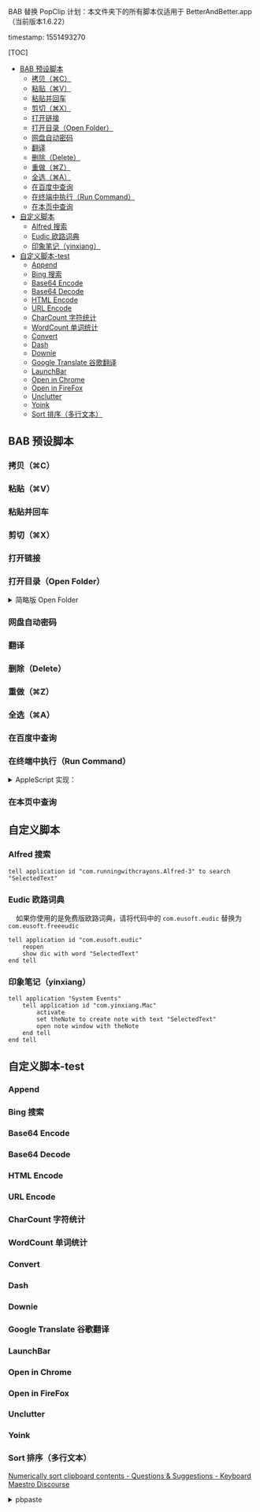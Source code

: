 BAB 替换 PopClip 计划：本文件夹下的所有脚本仅适用于 BetterAndBetter.app（当前版本1.6.22）

timestamp: 1551493270

[TOC]


* [BAB 预设脚本](#bab-预设脚本)
   * [拷贝（⌘C）](#拷贝c)
   * [粘贴（⌘V）](#粘贴v)
   * [粘贴并回车](#粘贴并回车)
   * [剪切（⌘X）](#剪切x)
   * [打开链接](#打开链接)
   * [打开目录（Open Folder）](#打开目录open-folder)
   * [网盘自动密码](#网盘自动密码)
   * [翻译](#翻译)
   * [删除（Delete）](#删除delete)
   * [重做（⌘Z）](#重做z)
   * [全选（⌘A）](#全选a)
   * [在百度中查询](#在百度中查询)
   * [在终端中执行（Run Command）](#在终端中执行run-command)
   * [在本页中查询](#在本页中查询)
* [自定义脚本](#自定义脚本)
   * [Alfred 搜索](#alfred-搜索)
   * [Eudic 欧路词典](#eudic-欧路词典)
   * [印象笔记（yinxiang）](#印象笔记yinxiang)
* [自定义脚本-test](#自定义脚本-test)
   * [Append](#append)
   * [Bing 搜索](#bing-搜索)
   * [Base64 Encode](#base64-encode)
   * [Base64 Decode](#base64-decode)
   * [HTML Encode](#html-encode)
   * [URL Encode](#url-encode)
   * [CharCount 字符统计](#charcount-字符统计)
   * [WordCount 单词统计](#wordcount-单词统计)
   * [Convert](#convert)
   * [Dash](#dash)
   * [Downie](#downie)
   * [Google Translate 谷歌翻译](#google-translate-谷歌翻译)
   * [LaunchBar](#launchbar)
   * [Open in Chrome](#open-in-chrome)
   * [Open in FireFox](#open-in-firefox)
   * [Unclutter](#unclutter)
   * [Yoink](#yoink)
   * [Sort 排序（多行文本）](#sort-排序多行文本)

## BAB 预设脚本

### 拷贝（⌘C）

### 粘贴（⌘V）

### 粘贴并回车

### 剪切（⌘X）

### 打开链接

### 打开目录（Open Folder）

<details>
<summary>简略版 Open Folder</summary>

```applescript
-- 需要判断文本末尾是否已经存在符号“/”，如果无，则添加
open "SelectedText"
```

</details>


### 网盘自动密码

### 翻译

### 删除（Delete）

### 重做（⌘Z）

### 全选（⌘A）

### 在百度中查询

### 在终端中执行（Run Command）

<details>
<summary>AppleScript 实现：</summary>

```applescript
tell application "Terminal"
	activate
	-- If there are no open windows, open one.
	if (count of windows) is less than 1 then
		do script ""
	end if
	set theTab to selected tab in first window
	do script "SelectedText" in theTab
end tell
```

</details>


### 在本页中查询

## 自定义脚本

### Alfred 搜索

```applescript
tell application id "com.runningwithcrayons.Alfred-3" to search "SelectedText"
```

### Eudic 欧路词典

&nbsp;&nbsp;&nbsp;&nbsp;如果你使用的是免费版欧路词典，请将代码中的 `com.eusoft.eudic` 替换为 `com.eusoft.freeeudic`

```applescript
tell application id "com.eusoft.eudic"
	reopen
	show dic with word "SelectedText"
end tell
```

### 印象笔记（yinxiang）

```applescript
tell application "System Events"
	tell application id "com.yinxiang.Mac"
		activate
		set theNote to create note with text "SelectedText"
		open note window with theNote
	end tell
end tell
```

## 自定义脚本-test

### Append

### Bing 搜索

### Base64 Encode

### Base64 Decode

### HTML Encode

### URL Encode

### CharCount 字符统计

### WordCount 单词统计

### Convert

### Dash


### Downie

### Google Translate 谷歌翻译

### LaunchBar

### Open in Chrome

### Open in FireFox

### Unclutter

### Yoink

### Sort 排序（多行文本）

[Numerically sort clipboard contents - Questions & Suggestions - Keyboard Maestro Discourse](https://forum.keyboardmaestro.com/t/numerically-sort-clipboard-contents/11075)


<details>
<summary>pbpaste</summary>

```applescript
tell application "System Events"
	do shell script "pbpaste | sort | uniq | pbcopy"
end tell
```

</details>




